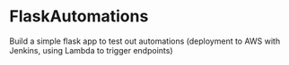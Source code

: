 # FlaskAutomations
Build a simple flask app to test out automations (deployment to AWS with Jenkins, using Lambda to trigger endpoints) 
